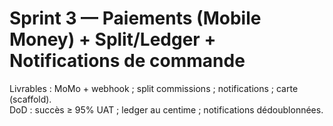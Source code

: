 # Sprint 3 — Paiements (Mobile Money) + Split/Ledger + Notifications de commande
Livrables : MoMo + webhook ; split commissions ; notifications ; carte (scaffold).  
DoD : succès ≥ 95% UAT ; ledger au centime ; notifications dédoublonnées.
